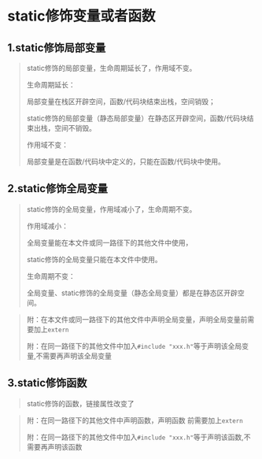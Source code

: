# static修饰变量或者函数

## 1.static修饰局部变量

> static修饰的局部变量，生命周期延长了，作用域不变。
>
> 生命周期延长：
>
> 局部变量在栈区开辟空间，函数/代码块结束出栈，空间销毁；
>
> static修饰的局部变量（静态局部变量）在静态区开辟空间，函数/代码块结束出栈，空间不销毁。
>
> 作用域不变：
>
> 局部变量是在函数/代码块中定义的，只能在函数/代码块中使用。



## 2.static修饰全局变量

> static修饰的全局变量，作用域减小了，生命周期不变。
>
> 作用域减小：
>
> 全局变量能在本文件或同一路径下的其他文件中使用，
>
> static修饰的全局变量只能在本文件中使用。
>
> 生命周期不变：
>
> 全局变量、static修饰的全局变量（静态全局变量）都是在静态区开辟空间。

> 附：在本文件或同一路径下的其他文件中声明全局变量，声明全局变量前需要加上`extern`
>
> 附：在同一路径下的其他文件中加入`#include "xxx.h"`等于声明该全局变量,不需要再声明该全局变量



## 3.static修饰函数

> static修饰的函数，链接属性改变了 

> 附：在同一路径下的其他文件中声明函数，声明函数 前需要加上`extern`
>
> 附：在同一路径下的其他文件中加入`#include "xxx.h"`等于声明该函数,不需要再声明该函数